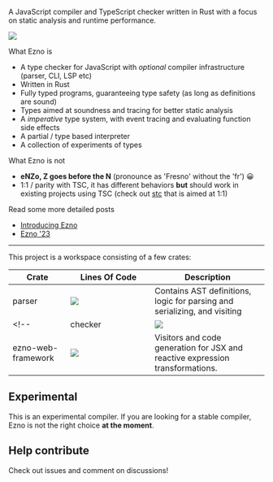A JavaScript compiler and TypeScript checker written in Rust with a focus on static analysis and runtime performance.

![](https://projects.kaleidawave.workers.dev/project/ezno/badge)

What Ezno is
- A type checker for JavaScript with *optional* compiler infrastructure (parser, CLI, LSP etc)
- Written in Rust
- Fully typed programs, guaranteeing type safety (as long as definitions are sound)
- Types aimed at soundness and tracing for better static analysis
- A *imperative* type system, with event tracing and evaluating function side effects
- A partial / type based interpreter
- A collection of experiments of types

What Ezno is not
- **eNZo, Z goes before the N** (pronounce as 'Fresno' without the 'fr') 😀
- 1:1 / parity with TSC, it has different behaviors **but** should work in existing projects using TSC (check out [stc](https://github.com/dudykr/stc) that is aimed at 1:1)

Read some more detailed posts
- [Introducing Ezno](https://kaleidawave.github.io/posts/introducing-ezno/)
- [Ezno '23](https://kaleidawave.github.io/posts/ezno-23/)

---

This project is a workspace consisting of a few crates:

| Crate | Lines Of Code <div style="min-width: 150px"><div> | Description  |
|---|---|---|
| parser | ![](https://projects.kaleidawave.workers.dev/project/ezno-parser/badge) | Contains AST definitions, logic for parsing and serializing, and visiting |
<!-- | checker | ![](https://projects.kaleidawave.workers.dev/project/ezno-parser/badge) | Contains logic for validating types in AST, generating in memory type representation, a 7 phase visiting step for extensions and low level interpolation and graphing of code | 
| ezno-web-framework | ![](https://projects.kaleidawave.workers.dev/project/framework/badge) | Visitors and code generation for JSX and reactive expression transformations. | -->

## Experimental

This is an experimental compiler. If you are looking for a stable compiler, Ezno is not the right choice **at the moment**.

## Help contribute

Check out issues and comment on discussions!
